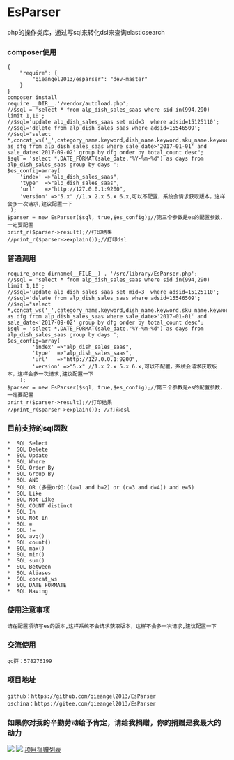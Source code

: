 # EsParser
php的操作类库，通过写sql来转化dsl来查询elasticsearch
### composer使用
    {
        "require": {
            "qieangel2013/esparser": "dev-master"
        }
    }
    composer install
    require __DIR__.'/vendor/autoload.php';
    //$sql = 'select * from alp_dish_sales_saas where sid in(994,290) limit 1,10';
    //$sql='update alp_dish_sales_saas set mid=3  where adsid=15125110';
    //$sql='delete from alp_dish_sales_saas where adsid=15546509';
    //$sql="select *,concat_ws('_',category_name.keyword,dish_name.keyword,sku_name.keyword) as dfg from alp_dish_sales_saas where sale_date>'2017-01-01' and sale_date<'2017-09-02' group by dfg order by total_count desc";
    $sql = 'select *,DATE_FORMAT(sale_date,"%Y-%m-%d") as days from alp_dish_sales_saas group by days ';
    $es_config=array(
	    'index' =>"alp_dish_sales_saas",
	    'type'  =>"alp_dish_sales_saas",
	    'url'   =>"http://127.0.0.1:9200",
        'version' =>"5.x" //1.x 2.x 5.x 6.x,可以不配置，系统会请求获取版本，这样会多一次请求,建议配置一下
	 );
    $parser = new EsParser($sql, true,$es_config);//第三个参数是es的配置参数，一定要配置
    print_r($parser->result);//打印结果
    //print_r($parser->explain());//打印dsl
### 普通调用
	require_once dirname(__FILE__) . '/src/library/EsParser.php';
	//$sql = 'select * from alp_dish_sales_saas where sid in(994,290) limit 1,10';
	//$sql='update alp_dish_sales_saas set mid=3  where adsid=15125110';
	//$sql='delete from alp_dish_sales_saas where adsid=15546509';
    //$sql="select *,concat_ws('_',category_name.keyword,dish_name.keyword,sku_name.keyword) as dfg from alp_dish_sales_saas where sale_date>'2017-01-01' and sale_date<'2017-09-02' group by dfg order by total_count desc";
    $sql = 'select *,DATE_FORMAT(sale_date,"%Y-%m-%d") as days from alp_dish_sales_saas group by days ';
	$es_config=array(
        	'index' =>"alp_dish_sales_saas",
        	'type'  =>"alp_dish_sales_saas",
        	'url'   =>"http://127.0.0.1:9200",
            'version' =>"5.x" //1.x 2.x 5.x 6.x,可以不配置，系统会请求获取版本，这样会多一次请求,建议配置一下
    	);
	$parser = new EsParser($sql, true,$es_config);//第三个参数是es的配置参数，一定要配置
	print_r($parser->result);//打印结果
	//print_r($parser->explain()); //打印dsl
### 目前支持的sql函数
    *  SQL Select
    *  SQL Delete
    *  SQL Update
    *  SQL Where
    *  SQL Order By
    *  SQL Group By
    *  SQL AND 
    *  SQL OR (多重or如:((a=1 and b=2) or (c=3 and d=4)) and e=5)
    *  SQL Like
    *  SQL Not Like
    *  SQL COUNT distinct
    *  SQL In
    *  SQL Not In
    *  SQL =
    *  SQL !=
    *  SQL avg()
    *  SQL count()
    *  SQL max()
    *  SQL min()
    *  SQL sum()
    *  SQL Between
    *  SQL Aliases
    *  SQL concat_ws
    *  SQL DATE_FORMATE
    *  SQL Having
### 使用注意事项
    请在配置项填写es的版本,这样系统不会请求获取版本，这样不会多一次请求,建议配置一下
### 交流使用
    qq群：578276199
### 项目地址
    github：https://github.com/qieangel2013/EsParser
    oschina：https://gitee.com/qieangel2013/EsParser
### 如果你对我的辛勤劳动给予肯定，请给我捐赠，你的捐赠是我最大的动力
![](https://github.com/qieangel2013/zys/blob/master/public/images/pw.jpg)
![](https://github.com/qieangel2013/zys/blob/master/public/images/pay.png)
[项目捐赠列表](https://github.com/qieangel2013/zys/wiki/%E9%A1%B9%E7%9B%AE%E6%8D%90%E8%B5%A0)
